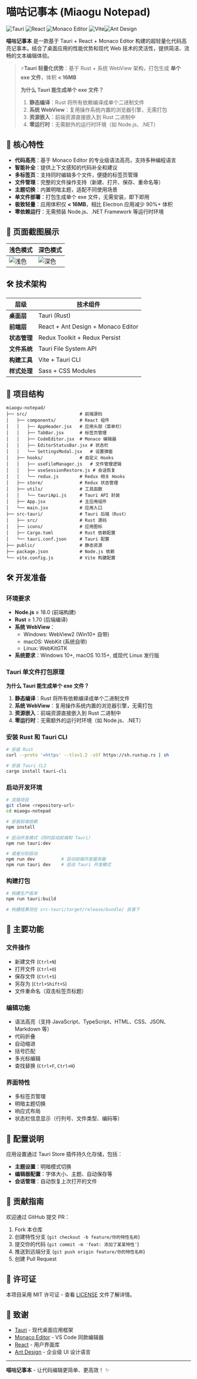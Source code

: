 # 喵咕记事本 (Miaogu Notepad)

![Tauri](https://img.shields.io/badge/Tauri-2.0-24C8DB?logo=tauri) ![React](https://img.shields.io/badge/React-18.3.1-61DAFB?logo=react) ![Monaco Editor](https://img.shields.io/badge/Monaco_Editor-0.52.2-007ACC?logo=visualstudiocode) ![Vite](https://img.shields.io/badge/Vite-6.2.4-646CFF?logo=vite)![Ant Design](https://img.shields.io/badge/Ant_Design-5.10.0-0170FE?logo=antdesign)

**喵咕记事本** 是一款基于 Tauri + React + Monaco Editor 构建的超轻量化代码高亮记事本。结合了桌面应用的性能优势和现代 Web 技术的灵活性，提供简洁、流畅的文本编辑体验。

>  ⚡**Tauri 轻量化优势**：基于 Rust + 系统 WebView 架构，打包生成 **单个 exe 文件**，体积 **< 16MB**
>
>  **为什么 Tauri 能生成单个 exe 文件？**
> 1. **静态编译**：Rust 将所有依赖编译成单个二进制文件
> 2. **系统 WebView**：复用操作系统内置的浏览器引擎，无需打包
> 3. **资源嵌入**：前端资源直接嵌入到 Rust 二进制中
> 4. **零运行时**：无需额外的运行时环境（如 Node.js、.NET）

## 🚀 核心特性

- **代码高亮**：基于 Monaco Editor 的专业级语法高亮，支持多种编程语言
- **智能补全**：提供上下文感知的代码补全和建议
- **多标签页**：支持同时编辑多个文件，便捷的标签页管理
- **文件管理**：完整的文件操作支持（新建、打开、保存、重命名等）
- **主题切换**：内置明暗主题，适配不同使用场景
- **单文件部署**：打包生成单个 exe 文件，无需安装，即下即用
- **极致轻量**：应用体积仅 **< 16MB**，相比 Electron 应用减少 90%+ 体积
- **零依赖运行**：无需预装 Node.js、.NET Framework 等运行时环境

## 📸 页面截图展示

| 浅色模式                      | 深色模式                     |
| ----------------------------- | ---------------------------- |
| ![浅色](images/theme_light.png) | ![深色](images/theme_dark.png) |

## 🛠 技术架构

| 层级               | 技术组件                           |
| ------------------ | ---------------------------------- |
| **桌面层**   | Tauri (Rust)                       |
| **前端层**   | React + Ant Design + Monaco Editor |
| **状态管理** | Redux Toolkit + Redux Persist      |
| **文件系统** | Tauri File System API              |
| **构建工具** | Vite + Tauri CLI                   |
| **样式处理** | Sass + CSS Modules                 |

## 📂 项目结构

```
miaogu-notepad/
├── src/                    # 前端源码
│   ├── components/         # React 组件
│   │   ├── AppHeader.jsx   # 应用头部（菜单栏）
│   │   ├── TabBar.jsx      # 标签页管理
│   │   ├── CodeEditor.jsx  # Monaco 编辑器
│   │   ├── EditorStatusBar.jsx # 状态栏
│   │   └── SettingsModal.jsx   # 设置弹窗
│   ├── hooks/              # 自定义 Hooks
│   │   ├── useFileManager.js   # 文件管理逻辑
│   │   ├── useSessionRestore.js # 会话恢复
│   │   └── redux.js        # Redux 相关 Hooks
│   ├── store/              # Redux 状态管理
│   ├── utils/              # 工具函数
│   │   └── tauriApi.js     # Tauri API 封装
│   ├── App.jsx             # 主应用组件
│   └── main.jsx            # 应用入口
├── src-tauri/              # Tauri 后端（Rust）
│   ├── src/                # Rust 源码
│   ├── icons/              # 应用图标
│   ├── Cargo.toml          # Rust 依赖配置
│   └── tauri.conf.json     # Tauri 配置
├── public/                 # 静态资源
├── package.json            # Node.js 依赖
└── vite.config.js          # Vite 构建配置
```

## 🛠️ 开发准备

### 环境要求

- **Node.js** ≥ 18.0 (前端构建)
- **Rust** ≥ 1.70 (后端编译)
- **系统 WebView**：
  - Windows: WebView2 (Win10+ 自带)
  - macOS: WebKit (系统自带)
  - Linux: WebKitGTK
- **系统要求**：Windows 10+, macOS 10.15+, 或现代 Linux 发行版

### Tauri 单文件打包原理

**为什么 Tauri 能生成单个 exe 文件？**

1. **静态编译**：Rust 将所有依赖编译成单个二进制文件
2. **系统 WebView**：复用操作系统内置的浏览器引擎，无需打包
3. **资源嵌入**：前端资源直接嵌入到 Rust 二进制中
4. **零运行时**：无需额外的运行时环境（如 Node.js、.NET）

### 安装 Rust 和 Tauri CLI

```bash
# 安装 Rust
curl --proto '=https' --tlsv1.2 -sSf https://sh.rustup.rs | sh

# 安装 Tauri CLI
cargo install tauri-cli
```

### 启动开发环境

```bash
# 克隆项目
git clone <repository-url>
cd miaogu-notepad

# 安装前端依赖
npm install

# 启动开发模式（同时启动前端和 Tauri）
npm run tauri:dev

# 或者分别启动
npm run dev          # 启动前端开发服务器
npm run tauri dev    # 启动 Tauri 开发模式
```

### 构建打包

```bash
# 构建生产版本
npm run tauri:build

# 构建结果将在 src-tauri/target/release/bundle/ 目录下
```

## 🎯 主要功能

### 文件操作

- 新建文件 (`Ctrl+N`)
- 打开文件 (`Ctrl+O`)
- 保存文件 (`Ctrl+S`)
- 另存为 (`Ctrl+Shift+S`)
- 文件重命名（双击标签页标题）

### 编辑功能

- 语法高亮（支持 JavaScript、TypeScript、HTML、CSS、JSON、Markdown 等）
- 代码折叠
- 自动缩进
- 括号匹配
- 多光标编辑
- 查找替换 (`Ctrl+F`, `Ctrl+H`)

### 界面特性

- 多标签页管理
- 明暗主题切换
- 响应式布局
- 状态栏信息显示（行列号、文件类型、编码等）

## 🔧 配置说明

应用设置通过 Tauri Store 插件持久化存储，包括：

- **主题设置**：明暗模式切换
- **编辑器配置**：字体大小、主题、自动保存等
- **会话管理**：自动恢复上次打开的文件

## 🤝 贡献指南

欢迎通过 GitHub 提交 PR：

1. Fork 本仓库
2. 创建特性分支 (`git checkout -b feature/你的特性名称`)
3. 提交你的代码 (`git commit -m 'feat: 添加了某某特性'`)
4. 推送到远端分支 (`git push origin feature/你的特性名称`)
5. 创建 Pull Request

## 📄 许可证

本项目采用 MIT 许可证 - 查看 [LICENSE](LICENSE) 文件了解详情。

## 🙏 致谢

- [Tauri](https://tauri.app/) - 现代桌面应用框架
- [Monaco Editor](https://microsoft.github.io/monaco-editor/) - VS Code 同款编辑器
- [React](https://reactjs.org/) - 用户界面库
- [Ant Design](https://ant.design/) - 企业级 UI 设计语言

---

**喵咕记事本** - 让代码编辑更简单、更高效！ ✨
